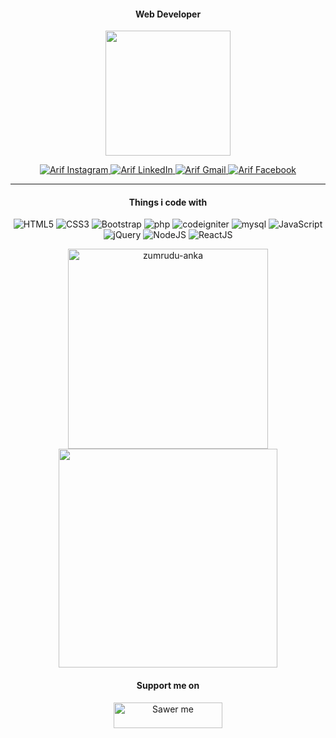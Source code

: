 <p><h4 align="center">Web Developer</h4></p>
<p align="center"><img src="https://user-images.githubusercontent.com/26188697/180601594-d39a310f-71a0-42a9-aa7c-b38d5d317170.gif" width="200px" height="200px"></p>
<p align="center">
  <a target="_blank" href="https://instagram.com/arifsiddikm">
    <img alt="Arif Instagram" src="https://img.shields.io/badge/Instagram-ff0000?style=flat-square&logo=instagram&logoColor=white" />
  </a>
  <a target="_blank" href="https://www.linkedin.com/in/arifsiddikm/">
    <img alt="Arif LinkedIn" src="https://img.shields.io/badge/LinkedIn-0077B5?style=flat-square&logo=linkedin&logoColor=white" />
  </a>
  <a target="_blank" href="mailto:arifsiddikmuharam@gmail.com">
    <img alt="Arif Gmail" src="https://img.shields.io/badge/Gmail-D14836?style=flat-square&logo=gmail&logoColor=white" />
  </a>
  <a target="_blank" href="https://www.facebook.com/arifsiddikm">
    <img alt="Arif Facebook" src="https://img.shields.io/badge/Facebook-3b5998?style=flat-square&logo=facebook&logoColor=white" />
  </a>
</p>

---

<p><h4 align="center">Things i code with</h4></p>
<p align="center">
  <img alt="HTML5" src="https://img.shields.io/badge/HTML5-%23E34F26.svg?style=flat-square&logo=html5&logoColor=white" />
  <img alt="CSS3" src="https://img.shields.io/badge/CSS3-%231572B6.svg?style=flat-square&logo=css3&logoColor=white" />
  <img alt="Bootstrap" src="https://img.shields.io/badge/Bootstrap-%23563D7C.svg?style=flat-square&logo=bootstrap&logoColor=white" />
  <img alt="php" src="https://img.shields.io/badge/PHP-777BB4?style=flat-square&logo=php&logoColor=white" />
  <img alt="codeigniter" src="https://img.shields.io/badge/CodeIgniter-%23EF4223.svg?style=flat-square&logo=codeIgniter&logoColor=white" />
  <img alt="mysql" src="https://img.shields.io/badge/MySQL-00000F?style=flat-square&logo=mysql&logoColor=white" />
  <img alt="JavaScript" src="https://img.shields.io/badge/JavaScript-%23323330.svg?style=flat-square&logo=javascript&logoColor=%23F7DF1E" />
  <img alt="jQuery" src="https://img.shields.io/badge/jQuery-0769AD?style=flat-square&logo=jquery&logoColor=white" />
  <img alt="NodeJS" src="https://img.shields.io/badge/NodeJS-6DA55F?style=flat-square&logo=node.js&logoColor=white" />
  <img alt="ReactJS" src="https://img.shields.io/badge/ReactJS-%2320232a.svg?style=flat-square&logo=react&logoColor=%2361DAFB" />
</p>

<p align=center>
  <div align=center>
    <a href="https://github.com/denvercoder1/github-readme-streak-stats" title="Go to Source">
      <img width=320 src="https://github-readme-stats.vercel.app/api?username=arifsiddikm&theme=ayu-mirage&border=61dafb&hide_border=true" alt="zumrudu-anka" />
    </a>
    <a href="https://github.com/anuraghazra/github-readme-stats" title="Go to Source">
      <img width=350 src="https://github-readme-streak-stats.herokuapp.com/?user=arifsiddikm&theme=ayu-mirage&border_color=61dafb&hide_border=true" />
    </a>
  </div>
</p>

<p><h4 align="center">Support me on</h4></p>
<p align="center">
  <a href="https://saweria.co/arifsiddikm" target="_blank"><img src="https://user-images.githubusercontent.com/26188697/180601310-e82c63e4-412b-4c36-b7b5-7ba713c80380.png" alt="Sawer me" height="41" width="174"></a>
<p align="center">
